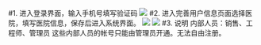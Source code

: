 
#1. 进入登录界面，输入手机号填写验证码
![](/assets/未命名1527238369.png)
#2. 进入完善用户信息页面选择医院，填写医院信息，保存后进入系统界面。
![](/assets/未命名1527238381.png)
![](/assets/未命名1527238392.png)
#3. 说明
内部人员：销售、工程师、管理员 这些内部人员的帐号只能由管理员开通。无法自由注册。
